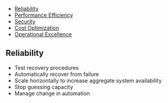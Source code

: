 
- [Reliability](#reliability)
- [Performance Efficiency](#performance)
- [Security](#security)
- [Cost Optimization](#cost_optimization)
- [Operational Excellence](#operational_excellence)

## Reliability
- Test recovery procedures
- Automatically recover from failure
- Scale horizontally to increase aggregate system availability
- Stop guessing capacity
- Manage change in automation
